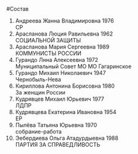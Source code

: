#Состав
1. Андреева Жанна Владимировна 1976   
    СР
2. Арасланова Люция Равильевна 1962   
    СОЦИАЛЬНОЙ ЗАЩИТЫ
3. Арасланова Мария Сергеевна 1989   
    КОММУНИСТЫ РОССИИ
4. Гурандо Лнна Алексеевна 1972   
    Муниципальный Совет МО МО Гагаринское
5. Гурандо Михаил Николаевич 1947   
    Чернобыль-Нева
6. Кириллова Антонина Борисовна 1980   
    За женщин России
7. Кудрявцев Михаил Юрьевич 1977   
    ЛДПР
8. Кудрявцева Екатерина Ивановна 1954   
    ЕР
9. Пылёва Татьяна Юрьевна 1970   
    собрание-работа
10. Эебердиева Ольга Атадурдыевна 1988   
    ПАРТИЯ ЗА СПРАВЕДЛИВОСТЬ
